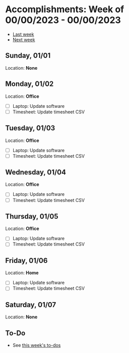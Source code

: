 # Accomplishments: Week of 00/00/2023 - 00/00/2023

- [Last week](./week-20230101.md)
- [Next week](./week-20230115.md)


## Sunday, 01/01

Location: ****None****

## Monday, 01/02

Location: **Office**

- [ ] Laptop: Update software
- [ ] Timesheet: Update timesheet CSV

## Tuesday, 01/03

Location: **Office**

- [ ] Laptop: Update software
- [ ] Timesheet: Update timesheet CSV

## Wednesday, 01/04

Location: **Office**

- [ ] Laptop: Update software
- [ ] Timesheet: Update timesheet CSV

## Thursday, 01/05

Location: **Office**

- [ ] Laptop: Update software
- [ ] Timesheet: Update timesheet CSV

## Friday, 01/06

Location: **Home**

- [ ] Laptop: Update software
- [ ] Timesheet: Update timesheet CSV

## Saturday, 01/07

Location: **None**


## To-Do

- See [this week's to-dos](../todo/week-20230107.md)


